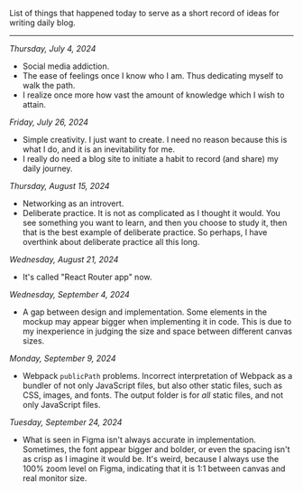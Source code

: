 List of things that happened today to serve as a short record of ideas for writing daily blog.

---

*Thursday, July 4, 2024*

- Social media addiction.
- The ease of feelings once I know who I am. Thus dedicating myself to walk the path.
- I realize once more how vast the amount of knowledge which I wish to attain.

*Friday, July 26, 2024*

- Simple creativity. I just want to create. I need no reason because this is what I do, and it is an inevitability for me.
- I really do need a blog site to initiate a habit to record (and share) my daily journey.

*Thursday, August 15, 2024*

- Networking as an introvert.
- Deliberate practice. It is not as complicated as I thought it would. You see something you want to learn, and then you choose to study it, then that is the best example of deliberate practice. So perhaps, I have overthink about deliberate practice all this long.

*Wednesday, August 21, 2024*

- It's called "React Router app" now.

*Wednesday, September 4, 2024*

- A gap between design and implementation. Some elements in the mockup may appear bigger when implementing it in code. This is due to my inexperience in judging the size and space between different canvas sizes.

*Monday, September 9, 2024*

- Webpack `publicPath` problems. Incorrect interpretation of Webpack as a bundler of not only JavaScript files, but also other static files, such as CSS, images, and fonts. The output folder is for *all* static files, and not only JavaScript files.

*Tuesday, September 24, 2024*

- What is seen in Figma isn't always accurate in implementation. Sometimes, the font appear bigger and bolder, or even the spacing isn't as crisp as I imagine it would be. It's weird, because I always use the 100% zoom level on Figma, indicating that it is 1:1 between canvas and real monitor size.
